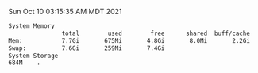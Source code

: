 Sun Oct 10 03:15:35 AM MDT 2021
```bash
System Memory
               total        used        free      shared  buff/cache   available
Mem:           7.7Gi       675Mi       4.8Gi       8.0Mi       2.2Gi       6.7Gi
Swap:          7.6Gi       259Mi       7.4Gi
System Storage
684M	.
```
```bash
